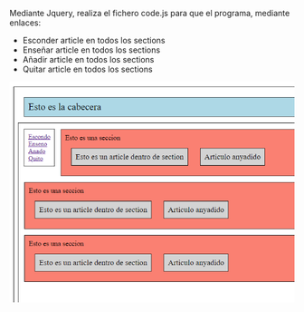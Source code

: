 Mediante Jquery, realiza el fichero code.js para que el programa, mediante enlaces:

* Esconder article en todos los sections
* Enseñar article en todos los sections
* Añadir article en todos los sections
* Quitar article en todos los sections

![](img/Captura.PNG)